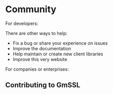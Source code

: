 # Community

For developers:

There are other ways to help:

 * Fix a bug or share your experience on issues
 * Improve the documentation
 * Help maintain or create new client libraries
 * Improve this very website

For companies or enterprises:


## Contributing to GmSSL


